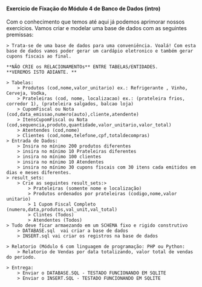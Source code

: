 #### Exercicio de Fixação do Módulo 4 de Banco de Dados (intro)

Com o conhecimento que temos até aqui já podemos aprimorar nossos exercícios. Vamos criar e modelar uma base de dados com as seguintes premissas: 

    > Trata-se de uma base de dados para uma conveniência. Voalá! Com esta base de dados vamos poder gerar um cardápio eletronico e também gerar cupons fiscais ao final. 

    **NÃO CRIE os RELACIONAMENTOs** ENTRE TABELAS/ENTIDADES. 
    **VEREMOS ISTO ADIANTE. **

    > Tabelas:
        > Produtos (cod,nome,valor_unitario) ex.: Refrigerante , Vinho, Cerveja, Vodka, 
        > Prateleiras (cod, nome, localizacao) ex.: (prateleira frios, corredor 1), (prateleira salgados, balcao loja)
        > CupomFiscal ou Nota (cod,data_emissao,numero(auto),cliente,atendente)
        > ItensCupomFiscal ou Nota (cod,sequencia,produto,quantidade,valor_unitario,valor_total)
        > Atentendes (cod,nome)
        > Clientes (cod,nome,telefone,cpf,totaldecompras)
    > Entrada de Dados:
        > Insira no mínimo 200 produtos diferentes
        > insira no mínimo 10 Prateleiras diferentes
        > insira no mínimo 100 clientes
        > insira no mínimo 10 Atendentes
        > insira no mínimo 30 cupons fiscais com 30 itens cada emitidos em dias e meses diferentes. 
    > result_sets:
        > Crie as seguintes result_sets:> 
            > Prateleiras (somente nome e localização)
            > Produtos ordenados por prateleiras (codigo,nome,valor unitario) 
            > 1 Cupom Fiscal Completo (numero,data,produtos,val_unit,val_total)
            > Clintes (Todos)
            > Atendentes (Todos)
    > Tudo deve ficar armaezando em um SCHEMA fixo e rigido construtivo 
        > DATABASE.sql  vai criar a base de dados
        > INSERT.sql vai criar os registros na base de dados    

    > Relatorio (Módulo 6 com linguagem de programação: PHP ou Python:
        > Relatorio de Vendas por data totalizando, valor total de vendas do periodo.             

    > Entrega: 
        > Enviar o DATABASE.SQL - TESTADO FUNCIONANDO EM SQLITE
        > Enviar o INSERT.SQL - TESTADO FUNCIONANDO EM SQLITE




